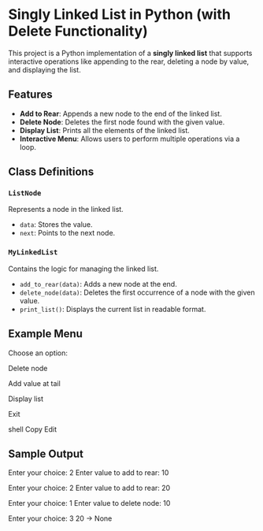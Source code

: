 # Singly Linked List in Python (with Delete Functionality)

This project is a Python implementation of a **singly linked list** that supports interactive operations like appending to the rear, deleting a node by value, and displaying the list.

## Features

- **Add to Rear**: Appends a new node to the end of the linked list.
- **Delete Node**: Deletes the first node found with the given value.
- **Display List**: Prints all the elements of the linked list.
- **Interactive Menu**: Allows users to perform multiple operations via a loop.

## Class Definitions

### `ListNode`
Represents a node in the linked list.

- `data`: Stores the value.
- `next`: Points to the next node.

### `MyLinkedList`
Contains the logic for managing the linked list.

- `add_to_rear(data)`: Adds a new node at the end.
- `delete_node(data)`: Deletes the first occurrence of a node with the given value.
- `print_list()`: Displays the current list in readable format.

## Example Menu

Choose an option:

Delete node

Add value at tail

Display list

Exit

shell
Copy
Edit

## Sample Output

Enter your choice: 2
Enter value to add to rear: 10

Enter your choice: 2
Enter value to add to rear: 20

Enter your choice: 1
Enter value to delete node: 10

Enter your choice: 3
20 -> None